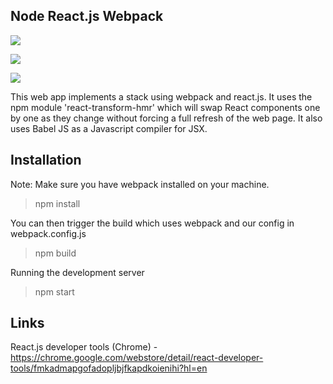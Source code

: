 Node React.js Webpack
-----------------------


![](http://dab1nmslvvntp.cloudfront.net/wp-content/uploads/2015/07/1436439824nodejs-logo.png)

![](https://camo.githubusercontent.com/de1aee8ba4b47ab028766f2fd83b777715b88c3b/68747470733a2f2f73332d75732d776573742d312e616d617a6f6e6177732e636f6d2f7374616e6c65796379616e672d76322f72656163742d6f7074692e706e672d31373337633838616364656463643366623531336466623866333338623634656634356364313561)

![](https://camo.githubusercontent.com/ebc085019011ababb0d35024824304831c7dc72a/68747470733a2f2f7765627061636b2e6769746875622e696f2f6173736574732f6c6f676f2e706e67)

This web app implements a stack using webpack and react.js.
It uses the npm module 'react-transform-hmr' which will swap React components one by one as they change without forcing a full refresh of the web page.
It also uses Babel JS as a Javascript compiler for JSX.

Installation
------------

Note: Make sure you have webpack installed on your machine.

> npm install

You can then trigger the build which uses webpack and our config in webpack.config.js

> npm build

Running the development server

> npm start

Links
------

React.js developer tools (Chrome) - https://chrome.google.com/webstore/detail/react-developer-tools/fmkadmapgofadopljbjfkapdkoienihi?hl=en
